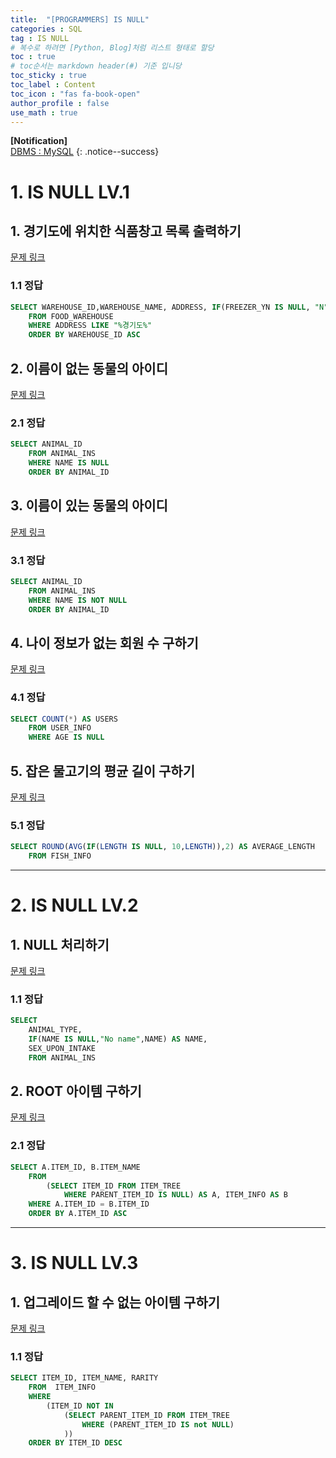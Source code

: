```yaml
---
title:  "[PROGRAMMERS] IS NULL"
categories : SQL
tag : IS NULL
# 복수로 하려면 [Python, Blog]처럼 리스트 형태로 할당
toc : true
# toc순서는 markdown header(#) 기준 입니당
toc_sticky : true
toc_label : Content
toc_icon : "fas fa-book-open"
author_profile : false
use_math : true
---
```


**[Notification]** 
<br/>
<u>DBMS : MySQL</u>
{: .notice--success}

# 1. IS NULL LV.1
## 1. 경기도에 위치한 식품창고 목록 출력하기


[문제 링크](https://school.programmers.co.kr/learn/courses/30/lessons/131114)

### 1.1 정답
```sql
SELECT WAREHOUSE_ID,WAREHOUSE_NAME, ADDRESS, IF(FREEZER_YN IS NULL, "N", FREEZER_YN) AS FREEZER_YN 
    FROM FOOD_WAREHOUSE 
    WHERE ADDRESS LIKE "%경기도%"
    ORDER BY WAREHOUSE_ID ASC
```

## 2. 이름이 없는 동물의 아이디



[문제 링크](https://school.programmers.co.kr/learn/courses/30/lessons/59039)

### 2.1 정답
```sql
SELECT ANIMAL_ID 
    FROM ANIMAL_INS
    WHERE NAME IS NULL
    ORDER BY ANIMAL_ID
```

## 3. 이름이 있는 동물의 아이디



[문제 링크](https://school.programmers.co.kr/learn/courses/30/lessons/59407)

### 3.1 정답
```sql
SELECT ANIMAL_ID 
    FROM ANIMAL_INS
    WHERE NAME IS NOT NULL
    ORDER BY ANIMAL_ID
```

## 4. 나이 정보가 없는 회원 수 구하기



[문제 링크](https://school.programmers.co.kr/learn/courses/30/lessons/131528)

### 4.1 정답
```sql
SELECT COUNT(*) AS USERS 
    FROM USER_INFO 
    WHERE AGE IS NULL
```


## 5. 잡은 물고기의 평균 길이 구하기



[문제 링크](https://school.programmers.co.kr/learn/courses/30/lessons/293259)

### 5.1 정답
```sql
SELECT ROUND(AVG(IF(LENGTH IS NULL, 10,LENGTH)),2) AS AVERAGE_LENGTH 
    FROM FISH_INFO
```

* * *

# 2. IS NULL LV.2
## 1. NULL 처리하기

[문제 링크](https://school.programmers.co.kr/learn/courses/30/lessons/59410)

### 1.1 정답
```sql
SELECT 
    ANIMAL_TYPE,
    IF(NAME IS NULL,"No name",NAME) AS NAME,
    SEX_UPON_INTAKE 
    FROM ANIMAL_INS
```

## 2. ROOT 아이템 구하기

[문제 링크](https://school.programmers.co.kr/learn/courses/30/lessons/273710)

### 2.1 정답
```sql
SELECT A.ITEM_ID, B.ITEM_NAME
    FROM
        (SELECT ITEM_ID FROM ITEM_TREE 
            WHERE PARENT_ITEM_ID IS NULL) AS A, ITEM_INFO AS B
    WHERE A.ITEM_ID = B.ITEM_ID
    ORDER BY A.ITEM_ID ASC
```




* * *

# 3. IS NULL LV.3

## 1. 업그레이드 할 수 없는 아이템 구하기

[문제 링크](https://school.programmers.co.kr/learn/courses/30/lessons/273712)

### 1.1 정답
```sql
SELECT ITEM_ID, ITEM_NAME, RARITY 
    FROM  ITEM_INFO
    WHERE 
        (ITEM_ID NOT IN 
            (SELECT PARENT_ITEM_ID FROM ITEM_TREE 
                WHERE (PARENT_ITEM_ID IS not NULL)
            )) 
    ORDER BY ITEM_ID DESC
```